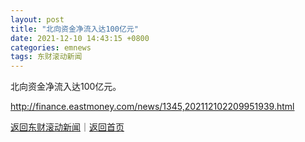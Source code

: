 ```yaml
---
layout: post
title: "北向资金净流入达100亿元"
date: 2021-12-10 14:43:15 +0800
categories: emnews
tags: 东财滚动新闻
---
```


北向资金净流入达100亿元。

<http://finance.eastmoney.com/news/1345,202112102209951939.html>

[返回东财滚动新闻](//finews.withounder.com/emnews/)｜[返回首页](//finews.withounder.com/)